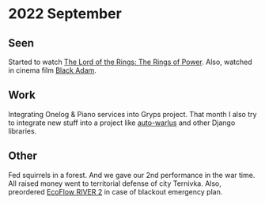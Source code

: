 # 2022 September

## Seen

Started to watch [The Lord of the Rings: The Rings of Power](https://trakt.tv/shows/the-lord-of-the-rings-the-rings-of-power).
Also, watched in cinema film [Black Adam](https://letterboxd.com/film/black-adam/).

## Work

Integrating Onelog & Piano services into Gryps project. That month I also try to integrate new stuff into a project
like [auto-warlus](https://github.com/MarcoGorelli/auto-walrus) and other Django libraries.

## Other

Fed squirrels in a forest. And we gave our 2nd performance in the war time. All raised money went to territorial defense
of city Ternivka.  Also, preordered [EcoFlow RIVER 2](https://ecoflowukraine.com/zariadna-stantsiia-ecoflow-river-2/)
in case of blackout emergency plan. 
